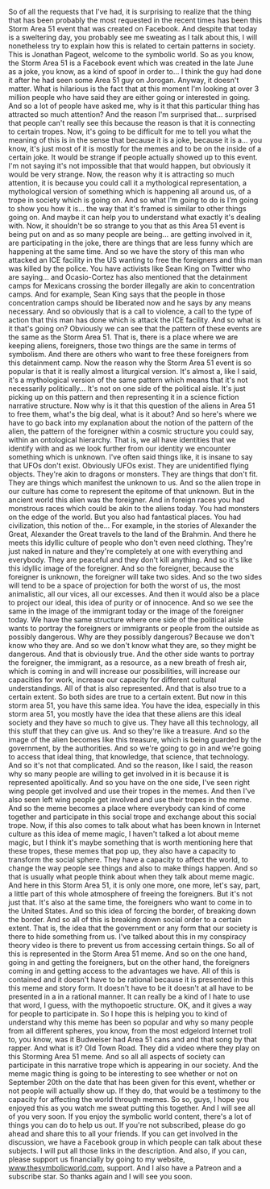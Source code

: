  So of all the requests that I've had, it is surprising to realize that the thing that has been probably the most requested in the recent times has been this Storm Area 51 event that was created on Facebook. And despite that today is a sweltering day, you probably see me sweating as I talk about this, I will nonetheless try to explain how this is related to certain patterns in society. This is Jonathan Pageot, welcome to the symbolic world. So as you know, the Storm Area 51 is a Facebook event which was created in the late June as a joke, you know, as a kind of spoof in order to... I think the guy had done it after he had seen some Area 51 guy on Jorogan. Anyway, it doesn't matter. What is hilarious is the fact that at this moment I'm looking at over 3 million people who have said they are either going or interested in going. And so a lot of people have asked me, why is it that this particular thing has attracted so much attention? And the reason I'm surprised that... surprised that people can't really see this because the reason is that it is connecting to certain tropes. Now, it's going to be difficult for me to tell you what the meaning of this is in the sense that because it is a joke, because it is a... you know, it's just most of it is mostly for the memes and to be on the inside of a certain joke. It would be strange if people actually showed up to this event. I'm not saying it's not impossible that that would happen, but obviously it would be very strange. Now, the reason why it is attracting so much attention, it is because you could call it a mythological representation, a mythological version of something which is happening all around us, of a trope in society which is going on. And so what I'm going to do is I'm going to show you how it is... the way that it's framed is similar to other things going on. And maybe it can help you to understand what exactly it's dealing with. Now, it shouldn't be so strange to you that as this Area 51 event is being put on and as so many people are being... are getting involved in it, are participating in the joke, there are things that are less funny which are happening at the same time. And so we have the story of this man who attacked an ICE facility in the US wanting to free the foreigners and this man was killed by the police. You have activists like Sean King on Twitter who are saying... and Ocasio-Cortez has also mentioned that the detainment camps for Mexicans crossing the border illegally are akin to concentration camps. And for example, Sean King says that the people in those concentration camps should be liberated now and he says by any means necessary. And so obviously that is a call to violence, a call to the type of action that this man has done which is attack the ICE facility. And so what is it that's going on? Obviously we can see that the pattern of these events are the same as the Storm Area 51. That is, there is a place where we are keeping aliens, foreigners, those two things are the same in terms of symbolism. And there are others who want to free these foreigners from this detainment camp. Now the reason why the Storm Area 51 event is so popular is that it is really almost a liturgical version. It's almost a, like I said, it's a mythological version of the same pattern which means that it's not necessarily politically... It's not on one side of the political aisle. It's just picking up on this pattern and then representing it in a science fiction narrative structure. Now why is it that this question of the aliens in Area 51 to free them, what's the big deal, what is it about? And so here's where we have to go back into my explanation about the notion of the pattern of the alien, the pattern of the foreigner within a cosmic structure you could say, within an ontological hierarchy. That is, we all have identities that we identify with and as we look further from our identity we encounter something which is unknown. I've often said things like, it is insane to say that UFOs don't exist. Obviously UFOs exist. They are unidentified flying objects. They're akin to dragons or monsters. They are things that don't fit. They are things which manifest the unknown to us. And so the alien trope in our culture has come to represent the epitome of that unknown. But in the ancient world this alien was the foreigner. And in foreign races you had monstrous races which could be akin to the aliens today. You had monsters on the edge of the world. But you also had fantastical places. You had civilization, this notion of the... For example, in the stories of Alexander the Great, Alexander the Great travels to the land of the Brahmin. And there he meets this idyllic culture of people who don't even need clothing. They're just naked in nature and they're completely at one with everything and everybody. They are peaceful and they don't kill anything. And so it's like this idyllic image of the foreigner. And so the foreigner, because the foreigner is unknown, the foreigner will take two sides. And so the two sides will tend to be a space of projection for both the worst of us, the most animalistic, all our vices, all our excesses. And then it would also be a place to project our ideal, this idea of purity or of innocence. And so we see the same in the image of the immigrant today or the image of the foreigner today. We have the same structure where one side of the political aisle wants to portray the foreigners or immigrants or people from the outside as possibly dangerous. Why are they possibly dangerous? Because we don't know who they are. And so we don't know what they are, so they might be dangerous. And that is obviously true. And the other side wants to portray the foreigner, the immigrant, as a resource, as a new breath of fresh air, which is coming in and will increase our possibilities, will increase our capacities for work, increase our capacity for different cultural understandings. All of that is also represented. And that is also true to a certain extent. So both sides are true to a certain extent. But now in this storm area 51, you have this same idea. You have the idea, especially in this storm area 51, you mostly have the idea that these aliens are this ideal society and they have so much to give us. They have all this technology, all this stuff that they can give us. And so they're like a treasure. And so the image of the alien becomes like this treasure, which is being guarded by the government, by the authorities. And so we're going to go in and we're going to access that ideal thing, that knowledge, that science, that technology. And so it's not that complicated. And so the reason, like I said, the reason why so many people are willing to get involved in it is because it is represented apolitically. And so you have on the one side, I've seen right wing people get involved and use their tropes in the memes. And then I've also seen left wing people get involved and use their tropes in the meme. And so the meme becomes a place where everybody can kind of come together and participate in this social trope and exchange about this social trope. Now, if this also comes to talk about what has been known in Internet culture as this idea of meme magic, I haven't talked a lot about meme magic, but I think it's maybe something that is worth mentioning here that these tropes, these memes that pop up, they also have a capacity to transform the social sphere. They have a capacity to affect the world, to change the way people see things and also to make things happen. And so that is usually what people think about when they talk about meme magic. And here in this Storm Area 51, it is only one more, one more, let's say, part, a little part of this whole atmosphere of freeing the foreigners. But it's not just that. It's also at the same time, the foreigners who want to come in to the United States. And so this idea of forcing the border, of breaking down the border. And so all of this is breaking down social order to a certain extent. That is, the idea that the government or any form that our society is there to hide something from us. I've talked about this in my conspiracy theory video is there to prevent us from accessing certain things. So all of this is represented in the Storm Area 51 meme. And so on the one hand, going in and getting the foreigners, but on the other hand, the foreigners coming in and getting access to the advantages we have. All of this is contained and it doesn't have to be rational because it is presented in this this meme and story form. It doesn't have to be it doesn't at all have to be presented in a in a rational manner. It can really be a kind of I hate to use that word, I guess, with the mythopoetic structure. OK, and it gives a way for people to participate in. So I hope this is helping you to kind of understand why this meme has been so popular and why so many people from all different spheres, you know, from the most edgelord Internet troll to, you know, was it Budweiser had Area 51 cans and and that song by that rapper. And what is it? Old Town Road. They did a video where they play on this Storming Area 51 meme. And so all all aspects of society can participate in this narrative trope which is appearing in our society. And the meme magic thing is going to be interesting to see whether or not on September 20th on the date that has been given for this event, whether or not people will actually show up. If they do, that would be a testimony to the capacity for affecting the world through memes. So so, guys, I hope you enjoyed this as you watch me sweat putting this together. And I will see all of you very soon. If you enjoy the symbolic world content, there's a lot of things you can do to help us out. If you're not subscribed, please do go ahead and share this to all your friends. If you can get involved in the discussion, we have a Facebook group in which people can talk about these subjects. I will put all those links in the description. And also, if you can, please support us financially by going to my website, www.thesymbolicworld.com, support. And I also have a Patreon and a subscribe star. So thanks again and I will see you soon.